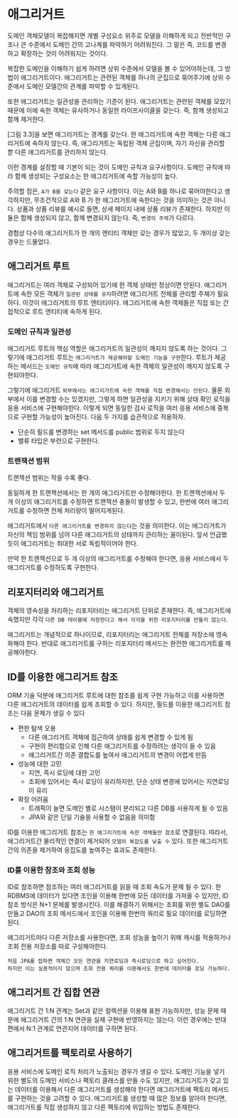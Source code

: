 # 애그리거트

도메인 객체모델이 복잡해지면 개별 구성요소 위주로 모델을 이해하게 되고 전반적인 구조나 큰 수준에서 도메인 간의
고나계를 파악하기 어려워진다. 그 말은 즉, 코드를 변경하고 확장하는 것이 어려워지는 것이다.

복잡한 도메인을 이해하기 쉽게 하려면 상위 수준에서 모델을 볼 수 있어야하는데, 그 방법이 애그리거트이다.
애그리거트는 관련된 객체를 하나의 군집으로 묶어주기에 상위 수준에서 도메인 모델간의 관계를 파악할 수 있게된다.

또한 애그리거트는 일관성을 관리하는 기준이 된다.
애그리거트는 관련된 객체를 모았기 때문에 이에 속한 객체는 유사하거나 동일한 라이프사이클을 갖는다.
즉, 함께 생성되고 함께 제거한다.

[그림 3.3]을 보면 애그리거트는 경계를 갖는다. 한 애그리거트에 속한 객체는 다른 애그리거트에 속하지 않는다.
즉, 애그리거트는 독립된 객체 군집이며, 자기 자신을 관리할 뿐 다른 애그리거트를 관리하지 않는다.

이런 경계를 설정할 때 기본이 되는 것이 도메인 규칙과 요구사항이다.
도메인 규칙에 따라 함께 생성되는 구성요소는 한 애그리거트에 속할 가능성이 높다.

주의할 점은, `A가 B를 갖는다` 같은 요구 사항이다. 이는 A와 B를 하나로 묶어야한다고 생각하지만,
무조건적으로 A와 B 가 한 애그리거트에 속한다는 것을 의미하는 것은 아니다.
상품과 상품 리뷰를 예시로 들면, 상세 페이지 내에 상품 리뷰가 존재한다.
하지만 이 둘은 함께 생성되지 않고, 함께 변경되지 않는다. 즉, `변경의 주체`가 다르다.

경험상 다수의 애그리거트가 한 개의 엔티티 객체만 갖는 경우가 많았고, 두 개이상 갖는 경우는 드물었다.

## 애그리거트 루트

애그리거트는 여러 객체로 구성되어 있기에 한 객체 상태만 정상이면 안된다.
애그리거트에 속한 모든 객체가 `일관된 상태를 유지`하려면 애그리거트 전체를 관리할 주체가 필요하다.
이것이 애그리거트의 루트 엔티티이다. 애그리거트에 속한 객체들은 직접 또는 간접적으로
루트 엔티티에 속하게 된다.

### 도메인 규칙과 일관성

애그리거트 루트의 핵심 역할은 애그리거트의 일관성이 깨지지 않도록 하는 것이다.
그렇기에 애그리거트 루트는 `애그리거트가 제공해야할 도메인 기능을 구현`한다.
루트가 제공하는 메서드는 `도메인 규칙`에 따라 애그리거트에 속한 객체의 일관성이 깨지지 않도록 구현되야한다.

그렇기에 애그리거트 `외부에서는 애그리거트에 속한 객체를 직접 변경해서는 안된다`.
물론 외부에서 이를 변경할 수는 있겠지만, 그렇게 하면 일관성을 지키기 위해 상태 확인 로직을 응용 서비스에 구현해야한다.
이렇게 되면 동일한 검사 로직을 여러 응용 서비스에 중복으로 구현할 가능성이 높아진다.
다음 두 가지를 습관적으로 적용하자.

- 단순히 필드를 변경하는 set 메서드를 public 범위로 두지 않는다
- 밸류 타입은 부련으로 구현한다.

### 트랜잭션 범위

트랜잭션 범위는 작을 수록 좋다.

동일하게 한 트랜잭션에서는 한 개의 애그리거트만 수정해야한다.
한 트랜잭션에서 두 개 이상의 애그리거트를 수정하면 트랜잭션 충돌이 발생할 수 있고,
한번에 여러 애그리거트를 수정하면 전체 처리량이 떨어지게된다.

애그리거트에서 `다른 애그리거트를 변경하지 않는다`는 것을 의미한다.
이는 애그리거트가 자신의 책임 범위를 넘어 다른 애그리거트의 상태까지 관리하는 꼴이된다.
앞서 언급했듯이 애그리거트는 최대한 서로 독립적이어야 한다.

만약 한 트랜잭션으로 두 개 이상의 애그리거트를 수정해야 한다면, 응용 서비스에서 두 애그리거트를
수정하도록 구현한다.

## 리포지터리와 애그리거트

객체의 영속성을 처리하는 리포지터리는 애그리거트 단위로 존재한다.
즉, 애그리거트에 속했지만 각각 `다른 DB 테이블에 저장한다고 해서 각각을 위한 리포지터리를 만들지 않는다`.

애그리거트는 개념적으로 하나이므로, 리포지터리는 애그리거트 전체를 저장소에 영속화해야 한다.
반대로 애그리거트를 구하는 리포지터리 메서드는 완전한 애그리거트를 제공해야한다.

## ID를 이용한 애그리거트 참조

ORM 기술 덕분에 애그리거트 루트에 대한 참조를 쉽게 구현 가능하고 이를 사용하면 다른 애그리거트의
데이터를 쉽게 조회할 수 있다. 하지만, 필드를 이용한 애그리거트 참조는 다음 문제가 생길 수 있다

- 편한 탐색 오용
  - 다른 애그리거트 객체에 접근하여 상태를 쉽게 변경할 수 있게 됨
  - 구현의 편리함으로 인해 다른 애그리거트를 수정하려는 생각이 들 수 있음
  - 애그리거트간 의존 결합도를 높여서 애그리거트의 변경이 어렵게 만듬
- 성능에 대한 고민
  - 지연, 즉시 로딩에 대한 고민
  - 조회에 있어서는 즉시 로딩이 유리하지만, 단순 상태 변경에 있어서는 지연로딩이 유리
- 확장 어려움
  - 트래픽이 늘면 도메인 별로 시스템이 분리되고 다른 DB를 사용하게 될 수 있음
  - JPA와 같은 단일 기술을 사용할 수 없음을 의미함

ID를 이용한 애그리거트 참조는 `한 애그리거트에 속한 객체들만 참조`로 연결된다.
따라서, 애그리거트간 물리적인 연결이 제거되어 `모델의 복잡도를 낮출 수` 있다.
또한 애그리거트 간의 의존을 제거하여 응집도를 높여주는 효과도 존재한다.

### ID를 이용한 참조와 조회 성능

ID로 참조하면 참조하는 여러 애그리거트를 읽을 때 조회 속도가 문제 될 수 있다.
한 RDBMS에 데이터가 있다면 조인을 이용해 한번에 모든 데이터를 가져올 수 있지만,
ID 참조 방식은 N+1 문제를 발생시킨다.
이를 해결하기 위해서는 조회를 위한 별도 DAO를 만들고 DAO의 조회 메서드에서
조인을 이용해 한번의 쿼리로 필요 데이터를 로딩하면 된다.

애그리거트마다 다른 저장소를 사용한다면, 조회 성능을 높이기 위해 캐시를 적용하거나
조회 전용 저장소를 따로 구성해야한다.

```text
처음 JPA를 접하면 객체간 모든 연관을 지연로딩과 즉시로딩으로 하고 싶어진다.
하지만 이는 실용적이지 않으며 조회 전용 쿼리를 이용해서도 한번에 데이터를 로딩 가능하다.
```

## 애그리거트 간 집합 연관

애그리거트 간 1:N 관계는 Set과 같은 컬렉션을 이용해 표현 가능하지만,
성능 문제 때문에 애그리거트 간의 1:N 연관을 실제 구현에 반영하지는 않는다.
이런 경우에는 반대편에서 N:1 관계로 연관지어 데이터를 구하면 된다.

## 애그리거트를 팩토리로 사용하기

응용 서비스에 도메인 로직 처리가 노출되는 경우가 생길 수 있다.
도메인 기능을 넣기 위한 별도의 도메인 서비스나 팩토리 클래스를 만들 수도 있지만,
애그리거트가 갖고 있는 데이터를 이용해서 다른 애그리거트를 생성해야 한다면 애그리거트에
팩토리 메서드를 구현하는 것을 고려할 수 있다. 애그리거트를 생성할 때 많은 정보를 알아야 한다면, 애그리거트를 직접 생성하지 않고 다른 팩토리에
위임하는 방법도 존재한다.
